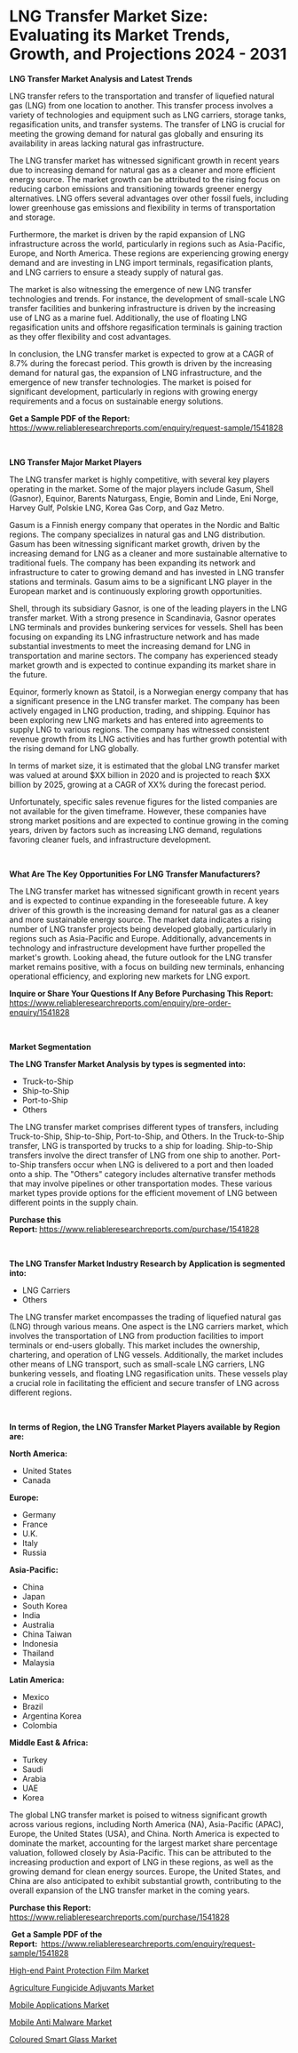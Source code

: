 <p><h1>LNG Transfer Market Size: Evaluating its Market Trends, Growth, and Projections 2024 - 2031</h1></p><p><strong>LNG Transfer Market Analysis and Latest Trends</strong></p>
<p><p>LNG transfer refers to the transportation and transfer of liquefied natural gas (LNG) from one location to another. This transfer process involves a variety of technologies and equipment such as LNG carriers, storage tanks, regasification units, and transfer systems. The transfer of LNG is crucial for meeting the growing demand for natural gas globally and ensuring its availability in areas lacking natural gas infrastructure.</p><p>The LNG transfer market has witnessed significant growth in recent years due to increasing demand for natural gas as a cleaner and more efficient energy source. The market growth can be attributed to the rising focus on reducing carbon emissions and transitioning towards greener energy alternatives. LNG offers several advantages over other fossil fuels, including lower greenhouse gas emissions and flexibility in terms of transportation and storage.</p><p>Furthermore, the market is driven by the rapid expansion of LNG infrastructure across the world, particularly in regions such as Asia-Pacific, Europe, and North America. These regions are experiencing growing energy demand and are investing in LNG import terminals, regasification plants, and LNG carriers to ensure a steady supply of natural gas.</p><p>The market is also witnessing the emergence of new LNG transfer technologies and trends. For instance, the development of small-scale LNG transfer facilities and bunkering infrastructure is driven by the increasing use of LNG as a marine fuel. Additionally, the use of floating LNG regasification units and offshore regasification terminals is gaining traction as they offer flexibility and cost advantages.</p><p>In conclusion, the LNG transfer market is expected to grow at a CAGR of 8.7% during the forecast period. This growth is driven by the increasing demand for natural gas, the expansion of LNG infrastructure, and the emergence of new transfer technologies. The market is poised for significant development, particularly in regions with growing energy requirements and a focus on sustainable energy solutions.</p></p>
<p><strong>Get a Sample PDF of the Report:&nbsp;</strong> <a href="https://www.reliableresearchreports.com/enquiry/request-sample/1541828">https://www.reliableresearchreports.com/enquiry/request-sample/1541828</a></p>
<p>&nbsp;</p>
<p><strong>LNG Transfer Major Market Players</strong></p>
<p><p>The LNG transfer market is highly competitive, with several key players operating in the market. Some of the major players include Gasum, Shell (Gasnor), Equinor, Barents Naturgass, Engie, Bomin and Linde, Eni Norge, Harvey Gulf, Polskie LNG, Korea Gas Corp, and Gaz Metro.</p><p>Gasum is a Finnish energy company that operates in the Nordic and Baltic regions. The company specializes in natural gas and LNG distribution. Gasum has been witnessing significant market growth, driven by the increasing demand for LNG as a cleaner and more sustainable alternative to traditional fuels. The company has been expanding its network and infrastructure to cater to growing demand and has invested in LNG transfer stations and terminals. Gasum aims to be a significant LNG player in the European market and is continuously exploring growth opportunities.</p><p>Shell, through its subsidiary Gasnor, is one of the leading players in the LNG transfer market. With a strong presence in Scandinavia, Gasnor operates LNG terminals and provides bunkering services for vessels. Shell has been focusing on expanding its LNG infrastructure network and has made substantial investments to meet the increasing demand for LNG in transportation and marine sectors. The company has experienced steady market growth and is expected to continue expanding its market share in the future.</p><p>Equinor, formerly known as Statoil, is a Norwegian energy company that has a significant presence in the LNG transfer market. The company has been actively engaged in LNG production, trading, and shipping. Equinor has been exploring new LNG markets and has entered into agreements to supply LNG to various regions. The company has witnessed consistent revenue growth from its LNG activities and has further growth potential with the rising demand for LNG globally.</p><p>In terms of market size, it is estimated that the global LNG transfer market was valued at around $XX billion in 2020 and is projected to reach $XX billion by 2025, growing at a CAGR of XX% during the forecast period.</p><p>Unfortunately, specific sales revenue figures for the listed companies are not available for the given timeframe. However, these companies have strong market positions and are expected to continue growing in the coming years, driven by factors such as increasing LNG demand, regulations favoring cleaner fuels, and infrastructure development.</p></p>
<p>&nbsp;</p>
<p><strong>What Are The Key Opportunities For LNG Transfer Manufacturers?</strong></p>
<p><p>The LNG transfer market has witnessed significant growth in recent years and is expected to continue expanding in the foreseeable future. A key driver of this growth is the increasing demand for natural gas as a cleaner and more sustainable energy source. The market data indicates a rising number of LNG transfer projects being developed globally, particularly in regions such as Asia-Pacific and Europe. Additionally, advancements in technology and infrastructure development have further propelled the market's growth. Looking ahead, the future outlook for the LNG transfer market remains positive, with a focus on building new terminals, enhancing operational efficiency, and exploring new markets for LNG export.</p></p>
<p><strong>Inquire or Share Your Questions If Any Before Purchasing This Report:</strong> <a href="https://www.reliableresearchreports.com/enquiry/pre-order-enquiry/1541828">https://www.reliableresearchreports.com/enquiry/pre-order-enquiry/1541828</a></p>
<p>&nbsp;</p>
<p><strong>Market Segmentation</strong></p>
<p><strong>The LNG Transfer Market Analysis by types is segmented into:</strong></p>
<p><ul><li>Truck-to-Ship</li><li>Ship-to-Ship</li><li>Port-to-Ship</li><li>Others</li></ul></p>
<p><p>The LNG transfer market comprises different types of transfers, including Truck-to-Ship, Ship-to-Ship, Port-to-Ship, and Others. In the Truck-to-Ship transfer, LNG is transported by trucks to a ship for loading. Ship-to-Ship transfers involve the direct transfer of LNG from one ship to another. Port-to-Ship transfers occur when LNG is delivered to a port and then loaded onto a ship. The "Others" category includes alternative transfer methods that may involve pipelines or other transportation modes. These various market types provide options for the efficient movement of LNG between different points in the supply chain.</p></p>
<p><strong>Purchase this Report:&nbsp;</strong><a href="https://www.reliableresearchreports.com/purchase/1541828">https://www.reliableresearchreports.com/purchase/1541828</a></p>
<p>&nbsp;</p>
<p><strong>The LNG Transfer Market Industry Research by Application is segmented into:</strong></p>
<p><ul><li>LNG Carriers</li><li>Others</li></ul></p>
<p><p>The LNG transfer market encompasses the trading of liquefied natural gas (LNG) through various means. One aspect is the LNG carriers market, which involves the transportation of LNG from production facilities to import terminals or end-users globally. This market includes the ownership, chartering, and operation of LNG vessels. Additionally, the market includes other means of LNG transport, such as small-scale LNG carriers, LNG bunkering vessels, and floating LNG regasification units. These vessels play a crucial role in facilitating the efficient and secure transfer of LNG across different regions.</p></p>
<p>&nbsp;</p>
<p><strong>In terms of Region, the LNG Transfer Market Players available by Region are:</strong></p>
<p>
    <p> <strong> North America: </strong>
        <ul>
            <li>United States</li>
            <li>Canada</li>
        </ul>
        </p> 
    <p> <strong> Europe: </strong>
        <ul>
            <li>Germany</li>
            <li>France</li>
            <li>U.K.</li>
            <li>Italy</li>
            <li>Russia</li>
        </ul>
        </p> 
    <p> <strong> Asia-Pacific: </strong>
        <ul>
            <li>China</li>
            <li>Japan</li>
            <li>South Korea</li>
            <li>India</li>
            <li>Australia</li>
            <li>China Taiwan</li>
            <li>Indonesia</li>
            <li>Thailand</li>
            <li>Malaysia</li>
        </ul>
        </p> 
    <p> <strong> Latin America: </strong>
        <ul>
            <li>Mexico</li>
            <li>Brazil</li>
            <li>Argentina Korea</li>
            <li>Colombia</li>
        </ul>
        </p> 
    <p> <strong> Middle East & Africa: </strong>
        <ul>
            <li>Turkey</li>
            <li>Saudi</li>
            <li>Arabia</li>
            <li>UAE</li>
            <li>Korea</li>
        </ul>
    </p>
    </p>
<p><p>The global LNG transfer market is poised to witness significant growth across various regions, including North America (NA), Asia-Pacific (APAC), Europe, the United States (USA), and China. North America is expected to dominate the market, accounting for the largest market share percentage valuation, followed closely by Asia-Pacific. This can be attributed to the increasing production and export of LNG in these regions, as well as the growing demand for clean energy sources. Europe, the United States, and China are also anticipated to exhibit substantial growth, contributing to the overall expansion of the LNG transfer market in the coming years.</p></p>
<p><strong>Purchase this Report: </strong><a href="https://www.reliableresearchreports.com/purchase/1541828">https://www.reliableresearchreports.com/purchase/1541828</a></p>
<p>&nbsp;<strong>Get a Sample PDF of the Report:&nbsp;&nbsp;</strong><a href="https://www.reliableresearchreports.com/enquiry/request-sample/1541828">https://www.reliableresearchreports.com/enquiry/request-sample/1541828</a></p>
<p><strong></strong></p>
<p><p><a href="https://medium.com/@marionlang1939/high-end-paint-protection-film-market-analysis-and-sze-forecasted-for-period-from-2024-to-2031-d2745950b47e">High-end Paint Protection Film Market</a></p><p><a href="https://medium.com/@marionlang1939/agriculture-fungicide-adjuvants-market-size-cagr-trends-2024-2030-9e9b4ae98b6a">Agriculture Fungicide Adjuvants Market</a></p><p><a href="https://github.com/yemakinde/Market-Research-Report-List-1/blob/main/mobile-applications-market.md">Mobile Applications Market</a></p><p><a href="https://github.com/pjcfca/Market-Research-Report-List-1/blob/main/mobile-anti-malware-market.md">Mobile Anti Malware Market</a></p><p><a href="https://medium.com/@marionlang1939/coloured-smart-glass-market-size-cagr-trends-2024-2030-1df679d4ae48">Coloured Smart Glass Market</a></p></p>